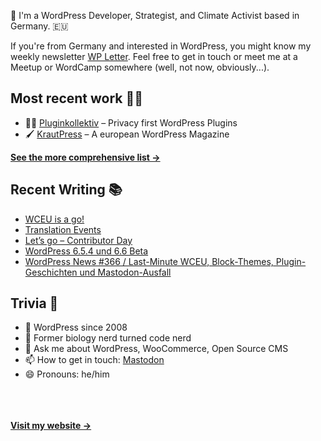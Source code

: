 👋 I'm a WordPress Developer, Strategist, and Climate Activist based in Germany. 🇪🇺

If you're from Germany and interested in WordPress, you might know my weekly newsletter [WP Letter](https://wpletter.de/). Feel free to get in touch or meet me at a Meetup or WordCamp somewhere (well, not now, obviously...).


## Most recent work 👷‍♂️

- 👨‍💻 [Pluginkollektiv](https://github.com/pluginkollektiv) – Privacy first WordPress Plugins
- 🖌️ [KrautPress](https://kraut.press) – A european WordPress Magazine

**[See the more comprehensive list &rarr;](https://simonkraft.com/what-i-do)**


## Recent Writing 📚

<!-- BLOG-POST-LIST:START -->
- [WCEU is a go!](https://feed.kraut.press/link/23937/16714240/wceu-is-a-go)
- [Translation Events](https://feed.kraut.press/link/23937/16712873/translation-events)
- [Let’s go – Contributor Day](https://feed.kraut.press/link/23937/16712874/lets-go-contributor-day)
- [WordPress 6.5.4 und 6.6 Beta](https://www.wppodcast.de/podcast/wordpress-6-5-4-und-6-6-beta/)
- [WordPress News #366 / Last-Minute WCEU, Block-Themes, Plugin-Geschichten und Mastodon-Ausfall](https://feed.kraut.press/link/14399/16709375/366)
<!-- BLOG-POST-LIST:END -->


## Trivia 🤪

- 👴 WordPress since 2008
- 🌱 Former biology nerd turned code nerd
- 💬 Ask me about WordPress, WooCommerce, Open Source CMS
- 📫 How to get in touch: [Mastodon](https://dewp.space/@simon)
- 😄 Pronouns: he/him

<br/><br/><br/>
**[Visit my website &rarr;](https://simonkraft.com/hi)**